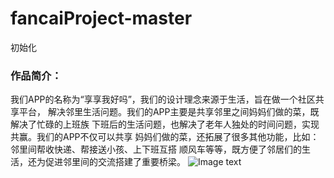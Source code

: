 # fancaiProject-master
初始化
### 作品简介：
我们APP的名称为“享享我好吗”，我们的设计理念来源于生活，旨在做一个社区共享平台，
解决邻里生活问题。我们的APP主要是共享邻里之间妈妈们做的菜，既解决了忙碌的上班族
下班后的生活问题，也解决了老年人独处的时间问题，实现共赢。我们的APP不仅可以共享
妈妈们做的菜，还拓展了很多其他功能，比如：邻里间帮收快递、帮接送小孩、上下班互搭
顺风车等等，既方便了邻居们的生活，还为促进邻里间的交流搭建了重要桥梁。
![Image text](https://raw.github.com/yourName/repositpry/master/fancaiProject-master/img/share.png)